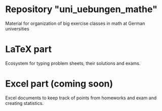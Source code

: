 # Repository "uni_uebungen_mathe"
Material for organization of big exercise classes in math at German universities

# LaTeX part

Ecosystem for typing problem sheets, their solutions and exams.

# Excel part (coming soon)

Excel documents to keep track of points from homeworks and exam and creating statistics.
